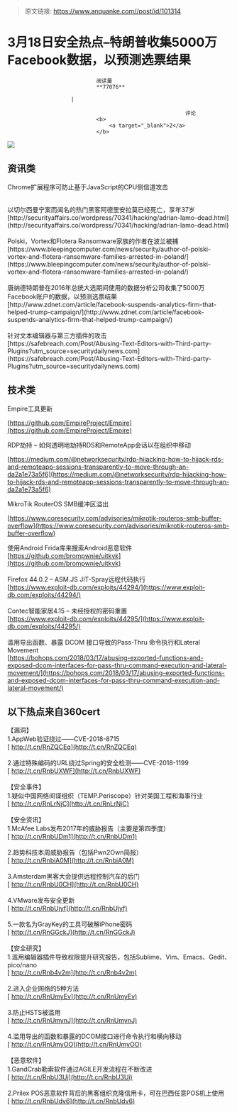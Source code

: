 > 原文链接: https://www.anquanke.com//post/id/101314 


# 3月18日安全热点–特朗普收集5000万Facebook数据，以预测选票结果


                                阅读量   
                                **77076**
                            
                        |
                        
                                                            评论
                                <b>
                                    <a target="_blank">2</a>
                                </b>
                                                                                    



[![](https://p2.ssl.qhimg.com/t01e25275131864b931.png)](https://p2.ssl.qhimg.com/t01e25275131864b931.png)



## 资讯类

Chrome扩展程序可防止基于JavaScript的CPU侧信道攻击

<br>
以切尔西曼宁案而闻名的热门黑客阿德里安拉莫已经死亡，享年37岁<br>[http://securityaffairs.co/wordpress/70341/hacking/adrian-lamo-dead.html](http://securityaffairs.co/wordpress/70341/hacking/adrian-lamo-dead.html)<br>
 <br>
Polski，Vortex和Flotera Ransomware家族的作者在波兰被捕<br>[https://www.bleepingcomputer.com/news/security/author-of-polski-vortex-and-flotera-ransomware-families-arrested-in-poland/](https://www.bleepingcomputer.com/news/security/author-of-polski-vortex-and-flotera-ransomware-families-arrested-in-poland/)<br>
 <br>
唐纳德特朗普在2016年总统大选期间使用的数据分析公司收集了5000万Facebook账户的数据，以预测选票结果[http://www.zdnet.com/article/facebook-suspends-analytics-firm-that-helped-trump-campaign/](http://www.zdnet.com/article/facebook-suspends-analytics-firm-that-helped-trump-campaign/)<br>
 <br>针对文本编辑器与第三方插件的攻击<br>[https://safebreach.com/Post/Abusing-Text-Editors-with-Third-party-Plugins?utm_source=securitydailynews.com](https://safebreach.com/Post/Abusing-Text-Editors-with-Third-party-Plugins?utm_source=securitydailynews.com)



## 技术类

Empire工具更新

[https://github.com/EmpireProject/Empire](https://github.com/EmpireProject/Empire)



RDP劫持 – 如何透明地劫持RDS和RemoteApp会话以在组织中移动

[https://medium.com/@networksecurity/rdp-hijacking-how-to-hijack-rds-and-remoteapp-sessions-transparently-to-move-through-an-da2a1e73a5f6](https://medium.com/@networksecurity/rdp-hijacking-how-to-hijack-rds-and-remoteapp-sessions-transparently-to-move-through-an-da2a1e73a5f6)



MikroTik RouterOS SMB缓冲区溢出

[https://www.coresecurity.com/advisories/mikrotik-routeros-smb-buffer-overflow](https://www.coresecurity.com/advisories/mikrotik-routeros-smb-buffer-overflow)



使用Android Frida库来搜索Android恶意软件<br>[https://github.com/brompwnie/uitkyk](https://github.com/brompwnie/uitkyk)<br>
 <br>
Firefox 44.0.2 – ASM.JS JIT-Spray远程代码执行<br>[https://www.exploit-db.com/exploits/44294/](https://www.exploit-db.com/exploits/44294/)<br>
 <br>
Contec智能家居4.15 – 未经授权的密码重置<br>[https://www.exploit-db.com/exploits/44295/](https://www.exploit-db.com/exploits/44295/)<br>
 <br>
滥用导出函数、暴露 DCOM 接口导致的Pass-Thru 命令执行和Lateral Movement<br>[https://bohops.com/2018/03/17/abusing-exported-functions-and-exposed-dcom-interfaces-for-pass-thru-command-execution-and-lateral-movement/](https://bohops.com/2018/03/17/abusing-exported-functions-and-exposed-dcom-interfaces-for-pass-thru-command-execution-and-lateral-movement/)





## 以下热点来自360cert

【漏洞】<br>
1.AppWeb验证绕过——CVE-2018-8715<br>[ http://t.cn/RnZQCEq](http://t.cn/RnZQCEq)<br>
 <br>
2.通过特殊编码的URL绕过Spring的安全检测——CVE-2018-1199<br>[ http://t.cn/RnbUXWF](http://t.cn/RnbUXWF)<br>
 <br>
【安全事件】<br>
1.疑似中国网络间谍组织（TEMP.Periscope）针对美国工程和海事行业<br>[ http://t.cn/RnLrNjC](http://t.cn/RnLrNjC)<br>
 <br>
【安全资讯】<br>
1.McAfee Labs发布2017年的威胁报告（主要是第四季度）<br>[ http://t.cn/RnbUDm1](http://t.cn/RnbUDm1)<br>
 <br>
2.趋势科技本周威胁报告（包括Pwn2Own简报）<br>[ http://t.cn/RnbiA0M](http://t.cn/RnbiA0M)<br>
 <br>
3.Amsterdam黑客大会提供远程控制汽车的后门<br>[ http://t.cn/RnbU0CH](http://t.cn/RnbU0CH)<br>
 <br>
4.VMware发布安全更新<br>[ http://t.cn/RnbUjyf](http://t.cn/RnbUjyf)<br>
 <br>
5.一款名为GrayKey的工具可破解iPhone密码<br>[ http://t.cn/RnGGckJ](http://t.cn/RnGGckJ)<br>
 <br>
【安全研究】<br>
1.滥用编辑器插件导致权限提升研究报告，包括Sublime、Vim、Emacs、Gedit、pico/nano<br>[ http://t.cn/Rnb4v2m](http://t.cn/Rnb4v2m)<br>
 <br>
2.进入企业网络的5种方法<br>[ http://t.cn/RnUmyEv](http://t.cn/RnUmyEv)<br>
 <br>
3.防止HSTS被滥用<br>[ http://t.cn/RnUmynJ](http://t.cn/RnUmynJ)<br>
 <br>
4.滥用导出的函数和暴露的DCOM接口进行命令执行和横向移动<br>[ http://t.cn/RnUmyOO](http://t.cn/RnUmyOO)<br>
 <br>
【恶意软件】<br>
1.GandCrab勒索软件通过AGILE开发流程在不断改进<br>[ http://t.cn/RnbU3Ui](http://t.cn/RnbU3Ui)<br>
 <br>
2.Prilex POS恶意软件背后的黑客组织克隆信用卡，可在巴西任意POS机上使用<br>[ http://t.cn/RnbUdv6](http://t.cn/RnbUdv6)

